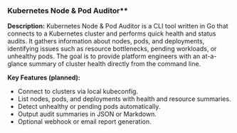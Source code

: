 ### Kubernetes Node & Pod Auditor**

**Description:**
Kubernetes Node & Pod Auditor is a CLI tool written in Go that connects to a Kubernetes cluster and performs quick health and status audits. It gathers information about nodes, pods, and deployments, identifying issues such as resource bottlenecks, pending workloads, or unhealthy pods.
The goal is to provide platform engineers with an at-a-glance summary of cluster health directly from the command line.

**Key Features (planned):**

* Connect to clusters via local kubeconfig.
* List nodes, pods, and deployments with health and resource summaries.
* Detect unhealthy or pending pods automatically.
* Output audit summaries in JSON or Markdown.
* Optional webhook or email report generation.

